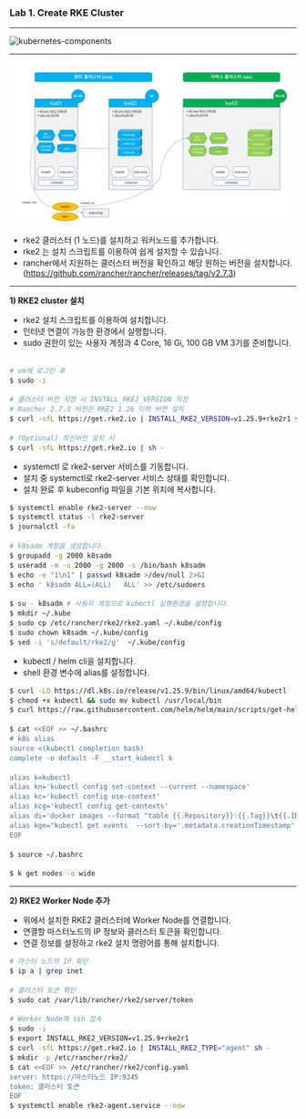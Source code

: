 ### Lab 1. Create RKE Cluster

---

![kubernetes-components](https://d33wubrfki0l68.cloudfront.net/2475489eaf20163ec0f54ddc1d92aa8d4c87c96b/e7c81/images/docs/components-of-kubernetes.svg)

---
![cluster-config](./cluster-config.png)

- rke2 클러스터 (1 노드)를 설치하고 워커노드를 추가합니다.
- rke2 는 설치 스크립트를 이용하여 쉽게 설치할 수 있습니다.
- rancher에서 지원하는 클러스터 버전을 확인하고 해당 원하는 버전을 설치합니다. 
  (https://github.com/rancher/rancher/releases/tag/v2.7.3)

---

**1) RKE2 cluster 설치**

- rke2 설치 스크립트를 이용하여 설치합니다.
- 인터넷 연결이 가능한 환경에서 실행합니다.
- sudo 권한이 있는 사용자 계정과 4 Core, 16 Gi, 100 GB VM 3기를 준비합니다.

```bash

# vm에 로그인 후
$ sudo -i

# 클러스터 버전 지정 시 INSTALL_RKE2_VERSION 지정
# Rancher 2.7.3 버전은 RKE2 1.26 이하 버전 설치
$ curl -sfL https://get.rke2.io | INSTALL_RKE2_VERSION=v1.25.9+rke2r1 sh -

# (Optional) 최신버전 설치 시
$ curl -sfL https://get.rke2.io | sh -
```

- systemctl 로 rke2-server 서비스를 기동합니다.
- 설치 중 systemctl로 rke2-server 서비스 상태를 확인합니다.
- 설치 완료 후 kubeconfig 파일을 기본 위치에 복사합니다.


```bash
$ systemctl enable rke2-server --now
$ systemctl status -l rke2-server
$ journalctl -fa

# k8sadm 계정을 생성합니다.
$ groupadd -g 2000 k8sadm
$ useradd -m -u 2000 -g 2000 -s /bin/bash k8sadm
$ echo -e "1\n1" | passwd k8sadm >/dev/null 2>&1
$ echo ' k8sadm ALL=(ALL)   ALL' >> /etc/sudoers

$ su - k8sadm # 사용자 계정으로 kubectl 실행환경을 설정합니다.
$ mkdir ~/.kube
$ sudo cp /etc/rancher/rke2/rke2.yaml ~/.kube/config
$ sudo chown k8sadm ~/.kube/config
$ sed -i 's/default/rke2/g'  ~/.kube/config
```

- kubectl / helm cli을 설치합니다.
- shell 환경 변수에 alias를 설정합니다.

```bash
$ curl -LO https://dl.k8s.io/release/v1.25.9/bin/linux/amd64/kubectl
$ chmod +x kubectl && sudo mv kubectl /usr/local/bin
$ curl https://raw.githubusercontent.com/helm/helm/main/scripts/get-helm-3 | bash

$ cat <<EOF >> ~/.bashrc
# k8s alias
source <(kubectl completion bash)
complete -o default -F __start_kubectl k

alias k=kubectl
alias kn='kubectl config set-context --current --namespace'
alias kc='kubectl config use-context'
alias kcg='kubectl config get-contexts'
alias di='docker images --format "table {{.Repository}}:{{.Tag}}\t{{.ID}}\t{{.Size}}\t{{.CreatedSince}}"'
alias kge="kubectl get events  --sort-by='.metadata.creationTimestamp'  -o 'go-template={{range .items}}{{.involvedObject.name}}{{\"\t\"}}{{.involvedObject.kind}}{{\"\t\"}}{{.message}}{{\"\t\"}}{{.reason}}{{\"\t\"}}{{.type}}{{\"\t\"}}{{.firstTimestamp}}{{\"\n\"}}{{end}}'"
EOF

$ source ~/.bashrc

$ k get nodes -o wide
```

---

**2) RKE2 Worker Node 추가**

- 위에서 설치한 RKE2 클러스터에 Worker Node를 연결합니다.
- 연결할 마스터노드의 IP 정보와 클러스터 토큰을 확인합니다.
- 연결 정보를 설정하고 rke2 설치 명령어를 통해 설치합니다.

```bash
# 마스터 노드의 IP 확인
$ ip a | grep inet

# 클러스터 토큰 확인
$ sudo cat /var/lib/rancher/rke2/server/token

# Worker Node에 ssh 접속
$ sudo -i
$ export INSTALL_RKE2_VERSION=v1.25.9+rke2r1
$ curl -sfL https://get.rke2.io | INSTALL_RKE2_TYPE="agent" sh -
$ mkdir -p /etc/rancher/rke2/
$ cat <<EOF >> /etc/rancher/rke2/config.yaml
server: https://마스터노드 IP:9345
token: 클러스터 토큰
EOF
$ systemctl enable rke2-agent.service --now
